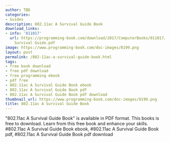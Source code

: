 ```yaml
---
author: TBD
categories:
- Guides
description: 802.11ac A Survival Guide Book
download_links:
- info: '011017'
  url: https://programming-book.com/download/2017/ComputerBooks/011017/802.11ac A
    Survival Guide.pdf
image: https://www.programming-book.com/doc-images/8199.png
layout: post
permalink: /802-11ac-a-survival-guide-book.html
tags:
- free book download
- free pdf download
- free programming ebook
- pdf free
- 802.11ac A Survival Guide Book ebook
- 802.11ac A Survival Guide Book pdf
- 802.11ac A Survival Guide Book pdf download
thumbnail_url: https://www.programming-book.com/doc-images/8199.png
title: 802.11ac A Survival Guide Book
---
```


 
<div class="item-desc text-justify">
  "802.11ac A Survival Guide Book" is available in PDF format. This books is free to download. Learn from this free book and enhance your skills.
  <br>
  #802.11ac A Survival Guide Book ebook, #802.11ac A Survival Guide Book pdf, #802.11ac A Survival Guide Book pdf download
</div>